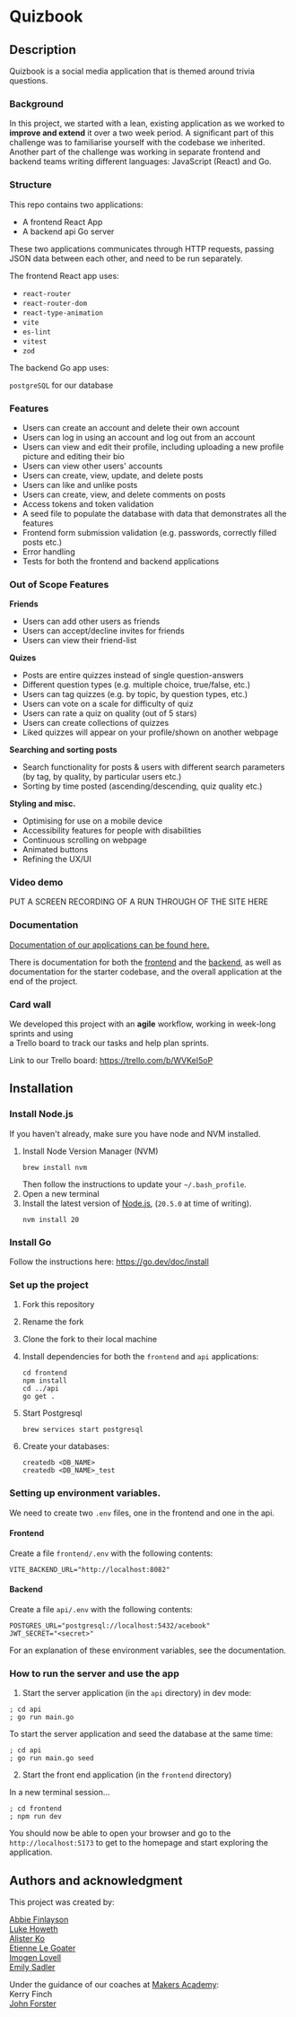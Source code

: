 # Quizbook

## Description

Quizbook is a social media application that is themed around trivia questions.

### Background

In this project, we started with a lean, existing application as we worked 
to **improve and extend** it over a two week period. A significant part of 
this challenge was to familiarise yourself with the codebase we inherited. 
Another part of the challenge was working in separate frontend and backend 
teams writing different languages: JavaScript (React) and Go.

### Structure

This repo contains two applications:

- A frontend React App
- A backend api Go server

These two applications communicates through HTTP requests, passing JSON
data between each other, and need to be run separately.

The frontend React app uses:
- `react-router`
- `react-router-dom`
- `react-type-animation`
- `vite`
- `es-lint`
- `vitest`
- `zod`

The backend Go app uses:

`postgreSQL` for our database

### Features

- Users can create an account and delete their own account
- Users can log in using an account and log out from an account
- Users can view and edit their profile, including uploading a new profile 
picture and editing their bio
- Users can view other users' accounts
- Users can create, view, update, and delete posts
- Users can like and unlike posts
- Users can create, view, and delete comments on posts
- Access tokens and token validation
- A seed file to populate the database with data that demonstrates all the features
- Frontend form submission validation (e.g. passwords, correctly filled posts etc.)
- Error handling
- Tests for both the frontend and backend applications

### Out of Scope Features

**Friends**
- Users can add other users as friends
- Users can accept/decline invites for friends
- Users can view their friend-list

**Quizes**
- Posts are entire quizzes instead of single question-answers
- Different question types (e.g. multiple choice, true/false, etc.)
- Users can tag quizzes (e.g. by topic, by question types, etc.)
- Users can vote on a scale for difficulty of quiz
- Users can rate a quiz on quality (out of 5 stars)
- Users can create collections of quizzes
- Liked quizzes will appear on your profile/shown on another webpage

**Searching and sorting posts**
- Search functionality for posts & users with different search parameters  
(by tag, by quality, by particular users etc.)
- Sorting by time posted (ascending/descending, quiz quality etc.)

**Styling and misc.**
- Optimising for use on a mobile device
- Accessibility features for people with disabilities
- Continuous scrolling on webpage
- Animated buttons
- Refining the UX/UI

### Video demo

PUT A SCREEN RECORDING OF A RUN THROUGH OF THE SITE HERE

### Documentation

[Documentation of our applications can be found here.](./docs)

There is documentation for both the [frontend](./docs/frontend_routes) and the [backend](./docs/api_routes),
as well as documentation for the starter codebase, and the overall application at the end of the project.

### Card wall

We developed this project with an **agile** workflow, working in week-long sprints and using  
a Trello board to track our tasks and help plan sprints.

Link to our Trello board:
https://trello.com/b/WVKeI5oP


## Installation

### Install Node.js

If you haven't already, make sure you have node and NVM installed.

1. Install Node Version Manager (NVM)
   ```
   brew install nvm
   ```
   Then follow the instructions to update your `~/.bash_profile`.
2. Open a new terminal
3. Install the latest version of [Node.js](https://nodejs.org/en/), (`20.5.0` at
   time of writing).
   ```
   nvm install 20
   ```

### Install Go

Follow the instructions here: https://go.dev/doc/install

### Set up the project

1. Fork this repository
2. Rename the fork
3. Clone the fork to their local machine
4. Install dependencies for both the `frontend` and `api` applications:
   ```
   cd frontend
   npm install
   cd ../api
   go get .
   ```
5. Start Postgresql

   ```
   brew services start postgresql
   ```

6. Create your databases:
   ```
   createdb <DB_NAME>
   createdb <DB_NAME>_test
   ```

### Setting up environment variables.

We need to create two `.env` files, one in the frontend and one in the api.

#### Frontend

Create a file `frontend/.env` with the following contents:

```
VITE_BACKEND_URL="http://localhost:8082"
```

#### Backend

Create a file `api/.env` with the following contents:

```
POSTGRES_URL="postgresql://localhost:5432/acebook"
JWT_SECRET="<secret>"
```

For an explanation of these environment variables, see the documentation.

### How to run the server and use the app

1. Start the server application (in the `api` directory) in dev mode:

```
; cd api
; go run main.go
```
To start the server application and seed the database at the same time:

```
; cd api
; go run main.go seed
```

2. Start the front end application (in the `frontend` directory)

In a new terminal session...

```
; cd frontend
; npm run dev
```

You should now be able to open your browser and go to the
`http://localhost:5173` to get to the homepage and start exploring the application.


## Authors and acknowledgment

This project was created by:

[Abbie Finlayson](https://github.com/abbiefinlayson1)  
[Luke Howeth](https://github.com/LukeHoweth)  
[Alister Ko](https://github.com/alistershko)  
[Etienne Le Goater](https://github.com/Elegoater)  
[Imogen Lovell](https://github.com/I-Lovell)  
[Emily Sadler](https://github.com/EmiSadler)


Under the guidance of our coaches at [Makers Academy](https://github.com/makersacademy):  
Kerry Finch  
[John Forster](https://github.com/JohnForster)
